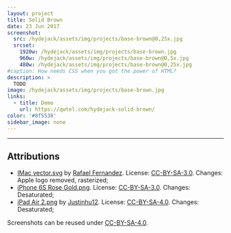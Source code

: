 ```yaml
---
layout: project
title: Solid Brown
date: 23 Jun 2017
screenshot:
  src: /hydejack/assets/img/projects/base-brown@0,25x.jpg
  srcset:
    1920w: /hydejack/assets/img/projects/base-brown.jpg
    960w: /hydejack/assets/img/projects/base-brown@0,5x.jpg
    480w: /hydejack/assets/img/projects/base-brown@0,25x.jpg
#caption: How needs CSS when you got the power of HTML?
description: >
  TODO
image: /hydejack/assets/img/projects/base-brown.jpg
links:
  - title: Demo
    url: https://qwtel.com/hydejack-solid-brown/
color: '#8f5536'
sidebar_image: none
---
```


***

## Attributions
* [IMac vector.svg](https://commons.wikimedia.org/wiki/File:IMac_vector.svg)
  by [Rafael Fernandez](https://commons.wikimedia.org/wiki/User:TheGoldenBox).
  License: [CC-BY-SA-3.0]. Changes: Apple logo removed, rasterized;
* [iPhone 6S Rose Gold.png](https://commons.wikimedia.org/wiki/File:IPhone_6S_Rose_Gold.png).
  License: [CC-BY-SA-3.0]. Changes: Desaturated;
* [iPad Air 2.png](https://commons.wikimedia.org/wiki/File:IPad_Air_2.png)
  by [Justinhu12](https://commons.wikimedia.org/wiki/User:Justinhu12).
  License: [CC-BY-SA-4.0]. Changes: Desaturated;

Screenshots can be reused under [CC-BY-SA-4.0].

[CC-BY-SA-4.0]: https://creativecommons.org/licenses/by-sa/4.0/
[CC-BY-SA-3.0]: https://creativecommons.org/licenses/by-sa/3.0/
